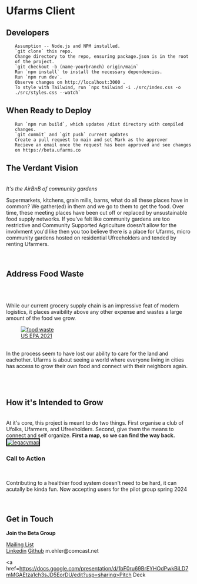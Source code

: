 <h1> Ufarms Client </h1>

<h2>Developers</h2>
<ol>

    Assumption -- Node.js and NPM installed.
    `git clone` this repo.
    Change directory to the repo, ensuring package.json is in the root of the project.
    `git checkout -b (name-yourbranch) origin/main`
    Run `npm install` to install the necessary dependencies.
    Run `npm run dev`.
    Observe changes on http://localhost:3000 .
    To style with Tailwind, run `npx tailwind -i ./src/index.css -o ./src/styles.css --watch`
</ol>

<h2>When Ready to Deploy</h2>
<ol>

    Run `npm run build`, which updates /dist directory with compiled changes.
    `git commit` and `git push` current updates
    Create a pull request to main and set Mark as the approver
    Recieve an email once the request has been approved and see changes on https://beta.ufarms.co

</ol>

<h2> The Verdant Vision </h2>
<br>
<i>It's the AirBnB of community gardens</i>
<br>
    <p>Supermarkets, kitchens, grain mills, barns, what do all these places have in common?  We gather(ed) in them and we go to them to get the food.  Over time, these meeting places have been cut off or replaced by unsustainable food supply networks.  If you've felt like community gardens are too restrictive and Community Supported Agriculture doesn't allow for the involvment you'd like then you too believe there is a place for Ufarms, micro community gardens hosted on residential Ufreeholders and tended by renting Ufarmers.</p>
<br>
<h2> Address Food Waste </h2>
<br>
<br>
    <p>
      While our current grocery supply chain is an impressive feat of modern logistics, it places avaibility above any other expense and wastes a large amount of the food we grow.
    <figure>
    <a href="https://imgur.com/pDNLKEg"><img src="https://i.imgur.com/pDNLKEg.png" title="food waste" /></a>
    <figcaption style="font-size: smallest;">
        <a href="https://19january2021snapshot.epa.gov/facts-and-figures-about-materials-waste-and-recycling/food-material-specific-data_.html" target="_blank">
        US EPA 2021
        </a>
    </figcaption>
    <br>
    </figure>
    In the process seem to have lost our ability to care for the land and eachother.  Ufarms is about seeing a world where everyone living in cities has access to grow their own food and connect with their neighbors again.
    </p>
<br>
<br>

<h2> How it's Intended to Grow </h2>
    <br>
    <body> At it's core, this project is meant to do two things. First organise a club of Ufolks, Ufarmers, and Ufreeholders.  Second, give them the means to connect and self organize.  <b>First a map, so we can find the way back.</b>
    <a href="https://imgur.com/aNEB4nB"><img src="https://i.imgur.com/aNEB4nB.jpg" title="legacymap" style="border: 2px solid #000;">
    </a>

<h3> Call to Action </h3>
    <br>
    <p>Contributing to a healthier food system doesn't need to be hard, it can acutally be kinda fun.  Now accepting users for the pilot group spring 2024</p>
    <br>
<h2> Get in Touch </h2>
<p><b>Join the Beta Group</b></p>
  <a href="https://docs.google.com/forms/d/e/1FAIpQLSdMcVM9-m9wIySnytV_PTfDHVxrya5ecNSrDL7TunFNzehZYw/viewform?embedded=true"> Mailing List </a> 
    <div class="btn-group open">
        <a class="btn btn-default" href="https://www.linkedin.com/in/mark-ehler-85052548/"> Linkedin</a>
        <a class="btn btn-default" href="https://github.com/MarkEhler"> Github</a>
        <a> <span class="hidden"> m.ehler@comcast.net </span></a>
    </div>

<a href=https://docs.google.com/presentation/d/1bF0ru69BrEYHOdPwkBiLD7mMGAEtza1ch3sJD5EorDU/edit?usp=sharing>Pitch Deck </a> 